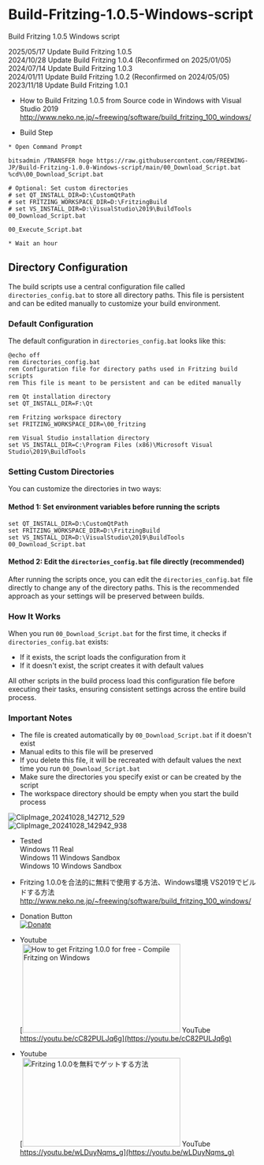 # Build-Fritzing-1.0.5-Windows-script
Build Fritzing 1.0.5 Windows script

2025/05/17 Update Build Fritzing 1.0.5  
2024/10/28 Update Build Fritzing 1.0.4 (Reconfirmed on 2025/01/05)  
2024/07/14 Update Build Fritzing 1.0.3  
2024/01/11 Update Build Fritzing 1.0.2 (Reconfirmed on 2024/05/05)  
2023/11/18 Update Build Fritzing 1.0.1  

* How to Build Fritzing 1.0.5 from Source code in Windows with Visual Studio 2019  
http://www.neko.ne.jp/~freewing/software/build_fritzing_100_windows/  

* Build Step  
```
* Open Command Prompt

bitsadmin /TRANSFER hoge https://raw.githubusercontent.com/FREEWING-JP/Build-Fritzing-1.0.0-Windows-script/main/00_Download_Script.bat %cd%\00_Download_Script.bat

# Optional: Set custom directories
# set QT_INSTALL_DIR=D:\CustomQtPath
# set FRITZING_WORKSPACE_DIR=D:\FritzingBuild
# set VS_INSTALL_DIR=D:\VisualStudio\2019\BuildTools
00_Download_Script.bat

00_Execute_Script.bat

* Wait an hour
```

## Directory Configuration

The build scripts use a central configuration file called `directories_config.bat` to store all directory paths. This file is persistent and can be edited manually to customize your build environment.

### Default Configuration

The default configuration in `directories_config.bat` looks like this:

```batch
@echo off
rem directories_config.bat
rem Configuration file for directory paths used in Fritzing build scripts
rem This file is meant to be persistent and can be edited manually

rem Qt installation directory
set QT_INSTALL_DIR=F:\Qt

rem Fritzing workspace directory
set FRITZING_WORKSPACE_DIR=\00_fritzing

rem Visual Studio installation directory
set VS_INSTALL_DIR=C:\Program Files (x86)\Microsoft Visual Studio\2019\BuildTools
```

### Setting Custom Directories

You can customize the directories in two ways:

#### Method 1: Set environment variables before running the scripts

```batch
set QT_INSTALL_DIR=D:\CustomQtPath
set FRITZING_WORKSPACE_DIR=D:\FritzingBuild
set VS_INSTALL_DIR=D:\VisualStudio\2019\BuildTools
00_Download_Script.bat
```

#### Method 2: Edit the `directories_config.bat` file directly (recommended)

After running the scripts once, you can edit the `directories_config.bat` file directly to change any of the directory paths. This is the recommended approach as your settings will be preserved between builds.

### How It Works

When you run `00_Download_Script.bat` for the first time, it checks if `directories_config.bat` exists:

- If it exists, the script loads the configuration from it
- If it doesn't exist, the script creates it with default values

All other scripts in the build process load this configuration file before executing their tasks, ensuring consistent settings across the entire build process.

### Important Notes

- The file is created automatically by `00_Download_Script.bat` if it doesn't exist
- Manual edits to this file will be preserved
- If you delete this file, it will be recreated with default values the next time you run `00_Download_Script.bat`
- Make sure the directories you specify exist or can be created by the script
- The workspace directory should be empty when you start the build process

![ClipImage_20241028_142712_529](https://github.com/user-attachments/assets/e5e4fbf4-d4c5-42b7-8580-83737367361d)  
![ClipImage_20241028_142942_938](https://github.com/user-attachments/assets/7fc6c5e8-69a7-400e-867e-ec8a69823dcc)  


* Tested  
Windows 11 Real  
Windows 11 Windows Sandbox  
Windows 10 Windows Sandbox  

* Fritzing 1.0.0を合法的に無料で使用する方法、Windows環境 VS2019でビルドする方法  
http://www.neko.ne.jp/~freewing/software/build_fritzing_100_windows/  

* Donation Button  
[![Donate](https://img.shields.io/badge/Donate-PayPal-green.svg)](https://www.paypal.com/cgi-bin/webscr?cmd=_s-xclick&hosted_button_id=T79HPJ5H79PBU)  

* Youtube  
[<img src="https://img.youtube.com/vi/cC82PULJq6g/maxresdefault.jpg" alt="How to get Fritzing 1.0.0 for free - Compile Fritzing on Windows" title="How to get Fritzing 1.0.0 for free - Compile Fritzing on Windows" width="320" height="180"> YouTube https://youtu.be/cC82PULJq6g](https://youtu.be/cC82PULJq6g)  

* Youtube  
[<img src="https://img.youtube.com/vi/wLDuyNqms_g/maxresdefault.jpg" alt="Fritzing 1.0.0を無料でゲットする方法" title="Fritzing 1.0.0を無料でゲットする方法" width="320" height="180"> YouTube https://youtu.be/wLDuyNqms_g](https://youtu.be/wLDuyNqms_g)  